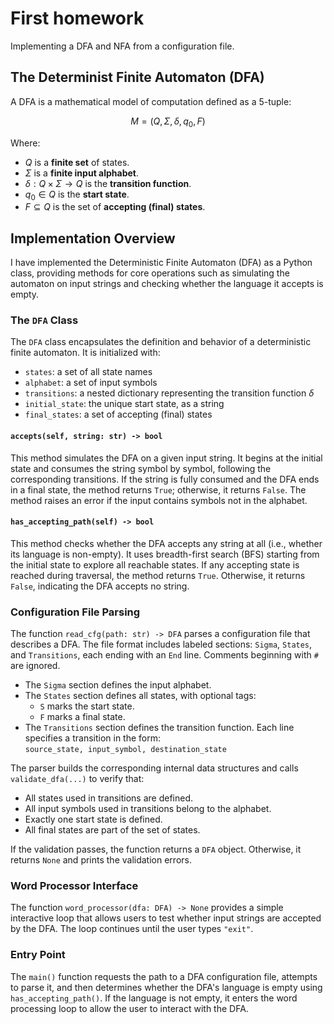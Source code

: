 # First homework 
Implementing a DFA and NFA from a configuration file. 

## The Determinist Finite Automaton (DFA)

A DFA is a mathematical model of computation defined as a 5-tuple:

$$
M = (Q, \Sigma, \delta, q_0, F)
$$

Where:

- $Q$ is a **finite set** of states.
- $\Sigma$ is a **finite input alphabet**.
- $\delta: Q \times \Sigma \to Q$ is the **transition function**.
- $q_0 \in Q$ is the **start state**.
- $F \subseteq Q$ is the set of **accepting (final) states**.

## Implementation Overview

I have implemented the Deterministic Finite Automaton (DFA) as a Python class, providing methods for core operations such as simulating the automaton on input strings and checking whether the language it accepts is empty.

### The `DFA` Class

The `DFA` class encapsulates the definition and behavior of a deterministic finite automaton. It is initialized with:

- `states`: a set of all state names
- `alphabet`: a set of input symbols
- `transitions`: a nested dictionary representing the transition function $\delta$
- `initial_state`: the unique start state, as a string
- `final_states`: a set of accepting (final) states

#### `accepts(self, string: str) -> bool`

This method simulates the DFA on a given input string. It begins at the initial state and consumes the string symbol by symbol, following the corresponding transitions. If the string is fully consumed and the DFA ends in a final state, the method returns `True`; otherwise, it returns `False`. The method raises an error if the input contains symbols not in the alphabet.

#### `has_accepting_path(self) -> bool`

This method checks whether the DFA accepts any string at all (i.e., whether its language is non-empty). It uses breadth-first search (BFS) starting from the initial state to explore all reachable states. If any accepting state is reached during traversal, the method returns `True`. Otherwise, it returns `False`, indicating the DFA accepts no string.

### Configuration File Parsing

The function `read_cfg(path: str) -> DFA` parses a configuration file that describes a DFA. The file format includes labeled sections: `Sigma`, `States`, and `Transitions`, each ending with an `End` line. Comments beginning with `#` are ignored.

- The `Sigma` section defines the input alphabet.
- The `States` section defines all states, with optional tags:
  - `S` marks the start state.
  - `F` marks a final state.
- The `Transitions` section defines the transition function. Each line specifies a transition in the form:  
  `source_state, input_symbol, destination_state`

The parser builds the corresponding internal data structures and calls `validate_dfa(...)` to verify that:

- All states used in transitions are defined.
- All input symbols used in transitions belong to the alphabet.
- Exactly one start state is defined.
- All final states are part of the set of states.

If the validation passes, the function returns a `DFA` object. Otherwise, it returns `None` and prints the validation errors.

### Word Processor Interface

The function `word_processor(dfa: DFA) -> None` provides a simple interactive loop that allows users to test whether input strings are accepted by the DFA. The loop continues until the user types `"exit"`.

### Entry Point

The `main()` function requests the path to a DFA configuration file, attempts to parse it, and then determines whether the DFA's language is empty using `has_accepting_path()`. If the language is not empty, it enters the word processing loop to allow the user to interact with the DFA.

